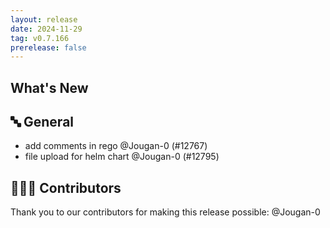 ```yaml
---
layout: release
date: 2024-11-29
tag: v0.7.166
prerelease: false
---
```


## What's New

## 🔤 General

- add comments in rego @Jougan-0 (#12767)
- file upload for helm chart @Jougan-0 (#12795)

## 👨🏽‍💻 Contributors

Thank you to our contributors for making this release possible:
@Jougan-0

